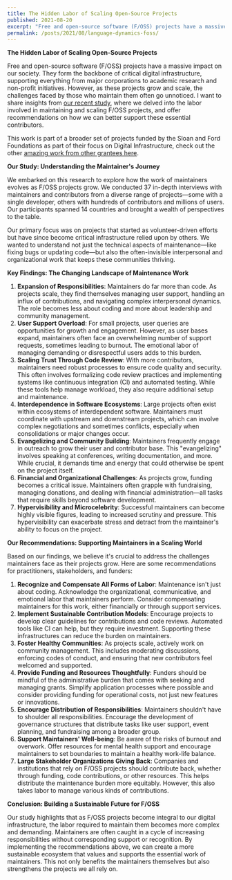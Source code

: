 ```yaml
---
title: The Hidden Labor of Scaling Open-Source Projects
published: 2021-08-20
excerpt: "Free and open-source software (F/OSS) projects have a massive impact on our society. They form the backbone of critical digital infrastructure, supporting everything from major corporations to academic research and non-profit initiatives. However, as these projects grow and scale, the challenges faced by those who maintain them often go unnoticed. I want to share insights from [our recent study](https://dl.acm.org/doi/abs/10.1145/3449249), where we delved into the labor involved in maintaining and scaling F/OSS projects, and offer recommendations on how we can better support these essential contributors."
permalink: /posts/2021/08/language-dynamics-foss/ 
---
```


**The Hidden Labor of Scaling Open-Source Projects**

Free and open-source software (F/OSS) projects have a massive impact on our society. They form the backbone of critical digital infrastructure, supporting everything from major corporations to academic research and non-profit initiatives. However, as these projects grow and scale, the challenges faced by those who maintain them often go unnoticed. I want to share insights from [our recent study](https://dl.acm.org/doi/abs/10.1145/3449249), where we delved into the labor involved in maintaining and scaling F/OSS projects, and offer recommendations on how we can better support these essential contributors.

This work is part of a broader set of projects funded by the Sloan and Ford Foundations as part of their focus on Digital Infrastructure, check out the other [amazing work from other grantees here](https://www.fordfoundation.org/work/learning/learning-reflections/critical-digital-infrastructure-research/).


**Our Study: Understanding the Maintainer's Journey**

We embarked on this research to explore how the work of maintainers evolves as F/OSS projects grow. We conducted 37 in-depth interviews with maintainers and contributors from a diverse range of projects—some with a single developer, others with hundreds of contributors and millions of users. Our participants spanned 14 countries and brought a wealth of perspectives to the table.

Our primary focus was on projects that started as volunteer-driven efforts but have since become critical infrastructure relied upon by others. We wanted to understand not just the technical aspects of maintenance—like fixing bugs or updating code—but also the often-invisible interpersonal and organizational work that keeps these communities thriving.

**Key Findings: The Changing Landscape of Maintenance Work**

1. **Expansion of Responsibilities**: Maintainers do far more than code. As projects scale, they find themselves managing user support, handling an influx of contributions, and navigating complex interpersonal dynamics. The role becomes less about coding and more about leadership and community management.  
2. **User Support Overload**: For small projects, user queries are opportunities for growth and engagement. However, as user bases expand, maintainers often face an overwhelming number of support requests, sometimes leading to burnout. The emotional labor of managing demanding or disrespectful users adds to this burden.  
3. **Scaling Trust Through Code Review**: With more contributors, maintainers need robust processes to ensure code quality and security. This often involves formalizing code review practices and implementing systems like continuous integration (CI) and automated testing. While these tools help manage workload, they also require additional setup and maintenance.  
4. **Interdependence in Software Ecosystems**: Large projects often exist within ecosystems of interdependent software. Maintainers must coordinate with upstream and downstream projects, which can involve complex negotiations and sometimes conflicts, especially when consolidations or major changes occur.  
5. **Evangelizing and Community Building**: Maintainers frequently engage in outreach to grow their user and contributor base. This "evangelizing" involves speaking at conferences, writing documentation, and more. While crucial, it demands time and energy that could otherwise be spent on the project itself.  
6. **Financial and Organizational Challenges**: As projects grow, funding becomes a critical issue. Maintainers often grapple with fundraising, managing donations, and dealing with financial administration—all tasks that require skills beyond software development.  
7. **Hypervisibility and Microcelebrity**: Successful maintainers can become highly visible figures, leading to increased scrutiny and pressure. This hypervisibility can exacerbate stress and detract from the maintainer's ability to focus on the project.

**Our Recommendations: Supporting Maintainers in a Scaling World**

Based on our findings, we believe it's crucial to address the challenges maintainers face as their projects grow. Here are some recommendations for practitioners, stakeholders, and funders:

1. **Recognize and Compensate All Forms of Labor**: Maintenance isn't just about coding. Acknowledge the organizational, communicative, and emotional labor that maintainers perform. Consider compensating maintainers for this work, either financially or through support services.  
2. **Implement Sustainable Contribution Models**: Encourage projects to develop clear guidelines for contributions and code reviews. Automated tools like CI can help, but they require investment. Supporting these infrastructures can reduce the burden on maintainers.  
3. **Foster Healthy Communities**: As projects scale, actively work on community management. This includes moderating discussions, enforcing codes of conduct, and ensuring that new contributors feel welcomed and supported.  
4. **Provide Funding and Resources Thoughtfully**: Funders should be mindful of the administrative burden that comes with seeking and managing grants. Simplify application processes where possible and consider providing funding for operational costs, not just new features or innovations.  
5. **Encourage Distribution of Responsibilities**: Maintainers shouldn't have to shoulder all responsibilities. Encourage the development of governance structures that distribute tasks like user support, event planning, and fundraising among a broader group.  
6. **Support Maintainers' Well-being**: Be aware of the risks of burnout and overwork. Offer resources for mental health support and encourage maintainers to set boundaries to maintain a healthy work-life balance.  
7. **Large Stakeholder Organizations Giving Back**: Companies and institutions that rely on F/OSS projects should contribute back, whether through funding, code contributions, or other resources. This helps distribute the maintenance burden more equitably. However, this also takes labor to manage various kinds of contributions.

**Conclusion: Building a Sustainable Future for F/OSS**

Our study highlights that as F/OSS projects become integral to our digital infrastructure, the labor required to maintain them becomes more complex and demanding. Maintainers are often caught in a cycle of increasing responsibilities without corresponding support or recognition. By implementing the recommendations above, we can create a more sustainable ecosystem that values and supports the essential work of maintainers. This not only benefits the maintainers themselves but also strengthens the projects we all rely on.

